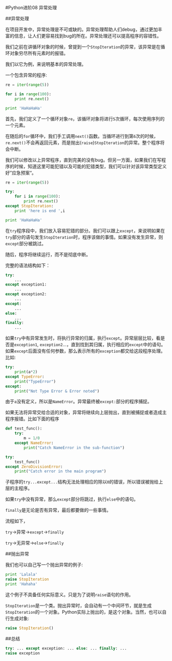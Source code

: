#Python进阶08 异常处理


 

##异常处理

在项目开发中，异常处理是不可或缺的。异常处理帮助人们debug，通过更加丰富的信息，让人们更容易找到bug的所在。异常处理还可以提高程序的容错性。

我们之前在讲循环对象的时候，曾提到一个`StopIteration`的异常，该异常是在循环对象穷尽所有元素时的报错。

我们以它为例，来说明基本的异常处理。

一个包含异常的程序:
```python
re = iter(range(5))

for i in range(100):
    print re.next()

print 'HaHaHaHa'
```
首先，我们定义了一个循环对象`re`，该循环对象将进行`5`次循环，每次使用序列的一个元素。

在随后的`for`循环中，我们手工调用`next()`函数。当循环进行到第`6`次的时候，`re.next()`不会再返回元素，而是抛出(`raise`)`StopIteration`的异常。整个程序将会中断。

 

我们可以修改以上异常程序，直到完美的没有bug。但另一方面，如果我们在写程序的时候，知道这里可能犯错以及可能的犯错类型，我们可以针对该异常类型定义好”应急预案“。
```python
re = iter(range(5))

try:
    for i in range(100):
        print re.next()
except StopIteration:
    print 'here is end ',i

print 'HaHaHaHa'
```
在`try`程序段中，我们放入容易犯错的部分。我们可以跟上`except`，来说明如果在`try`部分的语句发生`StopIteration`时，程序该做的事情。如果没有发生异常，则`except`部分被跳过。

随后，程序将继续运行，而不是彻底中断。

 

完整的语法结构如下：

```python
try:
    ...
except exception1:
    ...
except exception2:
    ...
except:
    ...
else:
    ...
finally:
    ...
```
 

如果`try`中有异常发生时，将执行异常的归属，执行`except`。异常层层比较，看是否是`exception1`, `exception2`...，直到找到其归属，执行相应的`except`中的语句。如果`except`后面没有任何参数，那么表示所有的`exception`都交给这段程序处理。比如:
```python
try:
    print(a*2)
except TypeError:
    print("TypeError")
except:
    print("Not Type Error & Error noted")
```
由于`a`没有定义，所以是`NameError`。异常最终被`except:`部分的程序捕捉。

 

如果无法将异常交给合适的对象，异常将继续向上层抛出，直到被捕捉或者造成主程序报错。比如下面的程序

```python
def test_func():
    try:
        m = 1/0
    except NameError:
        print("Catch NameError in the sub-function")

try:
    test_func()
except ZeroDivisionError:
    print("Catch error in the main program")
```
子程序的`try...except...`结构无法处理相应的除以`0`的错误，所以错误被抛给上层的主程序。

 

如果`try`中没有异常，那么`except`部分将跳过，执行`else`中的语句。

`finally`是无论是否有异常，最后都要做的一些事情。

流程如下，

`try`->异常->`except`->`finally`

`try`->无异常->`else`->`finally`

 

##抛出异常

我们也可以自己写一个抛出异常的例子:
```python
print 'Lalala'
raise StopIteration
print 'Hahaha'
```
这个例子不具备任何实际意义。只是为了说明`raise`语句的作用。

`StopIteration`是一个类。抛出异常时，会自动有一个中间环节，就是生成`StopIteration`的一个对象。Python实际上抛出的，是这个对象。当然，也可以自行生成对象:
```python
raise StopIteration()
``` 

##总结
```python
try: ... except exception: ... else: ... finally: ...
raise exception
```
